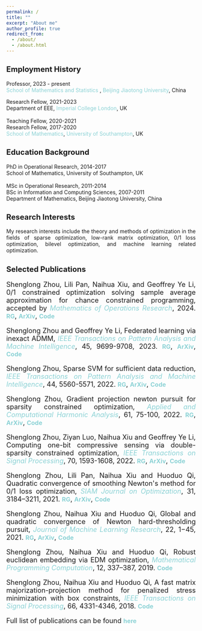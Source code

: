 ```yaml
---
permalink: /
title: ""
excerpt: "About me"
author_profile: true
redirect_from: 
  - /about/
  - /about.html
---
```


<style>
a:link {
  text-decoration: none;
}

a:visited {
  text-decoration: none;
}

a:hover {
  text-decoration: underline;
}

a:active {
  text-decoration: underline;
}
</style>


<b style="font-size:20px">Employment History</b>
---
Professor, 2023 - present <br>
<a style="color:#8cd2d5" href='http://soms.bjtu.edu.cn/' target="_blank">School of Mathematics and Statistics </a>, <a style="color:#8cd2d5" href='https://www.bjtu.edu.cn/' target="_blank">Beijing Jiaotong University</a>, China 

Research Fellow, 2021-2023 <br>
<a href='https://www.imperial.ac.uk/electrical-engineering' target="_blank">Department of EEE</a>,
<a style="color:#8cd2d5" href='https://www.imperial.ac.uk/' target="_blank">Imperial College London</a>, UK <br>
<br>
Teaching Fellow, 2020-2021 <br>
Research Fellow, 2017-2020 <br>
<a style="color:#8cd2d5" href='https://www.southampton.ac.uk/maths' target="_blank">School of Mathematics</a>, <a style="color:#8cd2d5" href='https://www.southampton.ac.uk/' target="_blank">University of Southampton</a>, UK <br>


<b style="font-size:20px">Education Background</b>
---
PhD in  Operational Research, 2014-2017 <br>
School of Mathematics, University of Southampton, UK <br>
<br>
MSc in Operational Research, 2011-2014 <br>
BSc in Information and Computing Sciences, 2007-2011 <br>
Department of Mathematics, Beijing Jiaotong University, China 



<b style="font-size:20px">Research Interests</b> 
---

<p><div style="text-align:justify;"> 
My research interests include the theory and methods of optimization in the fields of sparse optimization,  low-rank matrix optimization, 0/1 loss optimization, bilevel
  optimization, and machine learning related optimization. </div></p> 


<b style="font-size:20px">Selected Publications</b>
---

<font size=4>
<div style="text-align:justify"> 

Shenglong Zhou, Lili Pan, Naihua Xiu, and Geoffrey Ye Li, 0/1 constrained optimization solving sample average approximation for chance constrained programming, accepted by <a style="font-style: italic; color:#8cd2d5">Mathematics of Operations Research</a>, 2024. 
<a style="font-size: 16px; font-weight: bold;color:#8cd2d5" href="https://www.researchgate.net/publication/364588009" target="_blank">RG</a>,
<a style="font-size: 16px; font-weight: bold;color:#8cd2d5" href="https://arxiv.org/abs/2210.11889" target="_blank">ArXiv</a>,
<a style="font-size: 16px; font-weight: bold;color:#8cd2d5" href="https://github.com/ShenglongZhou/SNSCO" target="_blank">Code</a>
<p style="line-height: 1;"></p>

Shenglong Zhou and Geoffrey Ye Li, Federated learning via inexact ADMM,
<a style="font-style: italic; color:#8cd2d5"  href="https://ieeexplore.ieee.org/document/10040221" target="_blank">IEEE Transactions on Pattern Analysis and Machine Intelligence</a>, 45, 9699-9708, 2023. 
<a style="font-size: 16px; font-weight: bold;color:#8cd2d5" href="https://www.researchgate.net/publication/360164168" target="_blank">RG</a>,
<a style="font-size: 16px; font-weight: bold;color:#8cd2d5" href="https://arxiv.org/abs/2204.10607" target="_blank">ArXiv</a>, 
<a style="font-size: 16px; font-weight: bold;color:#8cd2d5" href="https://github.com/ShenglongZhou/FedADMM" target="_blank">Code</a>
 <p style="line-height: 1;"></p>
  
Shenglong Zhou, Sparse SVM for sufficient data reduction, 
<a style="font-style: italic; color:#8cd2d5" href="https://ieeexplore.ieee.org/document/9415153" target="_blank">IEEE Transactions on Pattern Analysis and Machine Intelligence</a>, 44, 5560-5571, 2022. 
<a style="font-size: 16px; font-weight: bold;color:#8cd2d5" href="https://www.researchgate.net/publication/351035522" target="_blank">RG</a>,
<a style="font-size: 16px; font-weight: bold;color:#8cd2d5" href="https://arxiv.org/abs/2005.13771" target="_blank">ArXiv</a>,
<a style="font-size: 16px; font-weight: bold;color:#8cd2d5" href="https://github.com/ShenglongZhou/NSSVM" target="_blank">Code</a> 
<p style="line-height: 1;"></p>
  
Shenglong Zhou, Gradient projection newton pursuit for sparsity constrained optimization, 
<a style="font-style: italic; color:#8cd2d5" href="https://doi.org/10.1016/j.acha.2022.06.002" target="_blank">Applied and Computational Harmonic Analysis</a>, 61, 75-100, 2022. 
<a style="font-size: 16px; font-weight: bold;color:#8cd2d5" href="https://www.researchgate.net/publication/360476606" target="_blank">RG</a>,
<a style="font-size: 16px; font-weight: bold;color:#8cd2d5" href="https://arxiv.org/abs/2205.04580" target="_blank">ArXiv</a>,
<a style="font-size: 16px; font-weight: bold;color:#8cd2d5" href="https://github.com/ShenglongZhou/GPNP" target="_blank">Code</a> 
<p style="line-height: 1;"></p>
  
 Shenglong Zhou, Ziyan Luo, Naihua Xiu and Geoffrey Ye Li, Computing one-bit compressive sensing via double-sparsity constrained optimization, 
<a style="font-style: italic; color:#8cd2d5" href="https://ieeexplore.ieee.org/document/9729395" target="_blank">IEEE Transactions on Signal Processing</a>, 70, 1593-1608, 2022.
<a style="font-size: 16px; font-weight: bold;color:#8cd2d5" href="https://www.researchgate.net/publication/348371863" target="_blank">RG</a>,
<a style="font-size: 16px; font-weight: bold;color:#8cd2d5" href="https://arxiv.org/abs/2101.03599" target="_blank">ArXiv</a>,
<a style="font-size: 16px; font-weight: bold;color:#8cd2d5" href="https://github.com/ShenglongZhou/GPSP" target="_blank">Code</a> 
<p style="line-height: 1;"></p>
  
Shenglong Zhou, Lili Pan, Naihua Xiu and Huoduo Qi, Quadratic convergence of smoothing Newton's method for 0/1 loss optimization, 
<a style="font-style: italic; color:#8cd2d5" href="https://epubs.siam.org/doi/abs/10.1137/21M1409445" target="_blank">SIAM Journal on Optimization</a>, 31, 3184–3211, 2021. 
<a style="font-size: 16px; font-weight: bold;color:#8cd2d5" href="https://www.researchgate.net/publication/354744779" target="_blank">RG</a>,
<a style="font-size: 16px; font-weight: bold;color:#8cd2d5" href="https://arxiv.org/abs/2103.14987" target="_blank">ArXiv</a>,
<a style="font-size: 16px; font-weight: bold;color:#8cd2d5" href="https://github.com/ShenglongZhou/NM01" target="_blank">Code</a>
<p style="line-height: 1;"></p>
  
Shenglong Zhou, Naihua Xiu and Huoduo Qi, Global and quadratic convergence of Newton hard-thresholding pursuit, 
<a style="font-style: italic; color:#8cd2d5" href="https://jmlr.org/papers/v22/19-026.html" target="_blank">Journal of Machine Learning Research</a>, 22, 1−45, 2021. 
<a style="font-size: 16px; font-weight: bold;color:#8cd2d5" href="https://www.researchgate.net/publication/330224407" target="_blank">RG</a>, 
<a style="font-size: 16px; font-weight: bold;color:#8cd2d5" href="https://arxiv.org/abs/1901.02763" target="_blank">ArXiv</a>, 
<a style="font-size: 16px; font-weight: bold;color:#8cd2d5" href="https://github.com/ShenglongZhou/NHTPver2" target="_blank">Code</a>
<p style="line-height: 1;"></p>
  
Shenglong Zhou, Naihua Xiu and Huoduo Qi, Robust euclidean embedding via EDM optimization,
<a style="font-style: italic; color:#8cd2d5"  href="https://link.springer.com/article/10.1007/s12532-019-00168-0" target="_blank">Mathematical Programming Computation</a>, 12, 337–387, 2019. 
<a style="font-size: 16px; font-weight: bold;color:#8cd2d5" href="https://github.com/ShenglongZhou/PREEEDM" target="_blank">Code</a> 
<p style="line-height: 1;"></p>

Shenglong Zhou, Naihua Xiu and Huoduo Qi, A fast matrix majorization-projection method for penalized stress minimization with box constraints, 
<a style="font-style: italic; color:#8cd2d5"   href="https://ieeexplore.ieee.org/document/8399531" target="_blank">IEEE Transactions on Signal Processing</a>, 66, 4331-4346, 2018. 
<a style="font-size: 16px; font-weight: bold;color:#8cd2d5" href="https://github.com/ShenglongZhou/SQREDM" target="_blank">Code</a>
<p style="line-height: 1;"></p>
  
Full list of publications can be found
<a style="font-size: 16px; font-weight: bold; color:#8cd2d5"  href="https://shenglongzhou.github.io/publications/" target="_blank">here</a>
  
</div>
</font> 


<!---
<p><div style="text-align:justify"> 
 For sparse  optimization, several first-order methods <a style="font-size: 16px; font-weight: bold; color:#8cd2d5" href="https://github.com/ShenglongZhou/MIRL1" target="_blank">MIRL1</a>, <a style="font-size: 16px; font-weight: bold; color:#8cd2d5" href="https://github.com/ShenglongZhou/IIHT" target="_blank">IIHT</a> and <a style="font-size: 16px; font-weight: bold; color:#8cd2d5" href="https://github.com/ShenglongZhou/HTPCP" target="_blank">HTPCP</a>, and second-order methods  <a style="font-size: 16px; font-weight: bold; color:#8cd2d5" href="https://github.com/ShenglongZhou/NHTPver2" target="_blank">NHTP</a>, <a style="font-size: 16px; font-weight: bold; color:#8cd2d5" href="https://github.com/ShenglongZhou/NHTPver2" target="_blank">NL0R</a> and <a style="font-size: 16px; font-weight: bold; color:#8cd2d5" href="https://github.com/ShenglongZhou/NHTPver2" target="_blank">NSSVM</a>, have been developed to solve the compressed sensing, logistic regression, linear complementarity problems, support vector machines, and etc.  
</div></p>

<p><div style="text-align:justify">
For Euclidean distance matrix optimization, the majorization techniques were adopted to design competitively fast algorithms packaged into two solvers <a style="font-size: 16px; font-weight: bold; color:#8cd2d5" href="https://github.com/ShenglongZhou/PREEEDM" target="_blank">PREEEDM</a> and <a style="font-size: 16px; font-weight: bold;  color:#8cd2d5" href="https://github.com/ShenglongZhou/SQREDM" target="_blank">SQREDM</a>. 
</div></p>

 <p><div style="text-align:justify">
 For bilevel optimization, a Matlab-based <a style="font-size: 16px; font-weight: bold; color:#8cd2d5" href="https://biopt.github.io/" target="_blank">BiOpt Toolbox</a> has been created, aiming at providing a platform on which users can test a wide range collection of bilevel optimization examples from <a style="font-size: 16px; font-weight: bold; color:#8cd2d5" href="https://biopt.github.io/" target="_blank">BOLIBver2</a> through three self-provided solvers and several useful tools. 
</div></p>

--->
